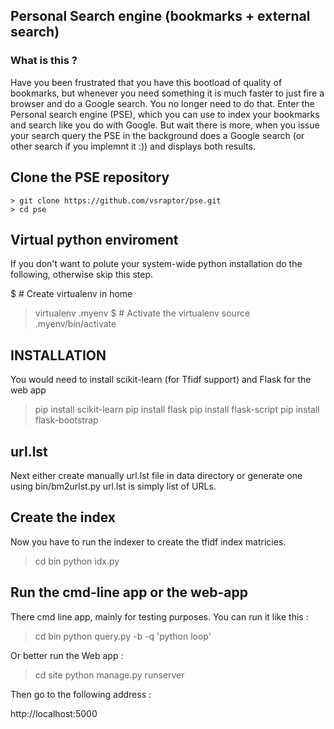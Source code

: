 ## Personal Search engine (bookmarks + external search)

### What is this ?

Have you been frustrated that you have this bootload of quality of bookmarks, but whenever you need something it is much faster to
just fire a browser and do a Google search.
You no longer need to do that. Enter the Personal search engine (PSE), which you can use to index your bookmarks and search like 
you do with Google.
But wait there is more, when you issue your search query the PSE in the background does a Google search (or other search if you implemnt it :))
and displays both results.

## Clone the PSE repository

```
> git clone https://github.com/vsraptor/pse.git
> cd pse
```

## Virtual python enviroment

If you don't want to polute your system-wide python installation do the following, otherwise skip this step.

$ # Create virtualenv in home
> virtualenv .myenv
$ # Activate the virtualenv
> source .myenv/bin/activate

## INSTALLATION

You would need to install scikit-learn (for Tfidf support) and Flask for the web app

> pip install scikit-learn
> pip install flask
> pip install flask-script
> pip install flask-bootstrap

## url.lst

Next either create manually url.lst file in data directory or generate one using bin/bm2urlst.py
url.lst is simply list of URLs.

## Create the index

Now you have to run the indexer to create the tfidf index matricies.

> cd bin
> python idx.py

## Run the cmd-line app or the web-app

There cmd line app, mainly for testing purposes.
You can run it like this :

> cd bin
> python query.py -b -q 'python loop'

Or better run the Web app :

> cd site
> python manage.py runserver

Then go to the following address :

http://localhost:5000



